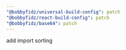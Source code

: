 ```yaml
---
"@bobbyfidz/universal-build-config": patch
"@bobbyfidz/react-build-config": patch
"@bobbyfidz/base64": patch
---
```


add import sorting
